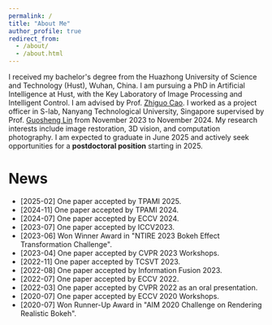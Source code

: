 ```yaml
---
permalink: /
title: "About Me"
author_profile: true
redirect_from: 
  - /about/
  - /about.html
---
```


I received my bachelor's degree from the Huazhong University of Science and Technology (Hust), Wuhan, China. I am pursuing a PhD in Artificial Intelligence at Hust, with the Key Laboratory of Image Processing and Intelligent Control. I am advised by Prof. [Zhiguo Cao](https://openreview.net/profile?id=~Zhiguo_Cao1). I worked as a project officer in S-lab, Nanyang Technological University, Singapore supervised by Prof. [Guosheng Lin](https://guosheng.github.io/) from November 2023 to November 2024. My research interests include image restoration, 3D vision, and computation photography. I am expected to graduate in June 2025 and actively seek opportunities for a **postdoctoral position** starting in 2025.

News
=======
- [2025-02] One paper accepted by TPAMI 2025.
- [2024-11] One paper accepted by TPAMI 2024.
- [2024-07] One paper accepted by ECCV 2024.
- [2023-07] One paper accepted by ICCV2023.
- [2023-06] Won Winner Award in "NTIRE 2023 Bokeh Effect Transformation Challenge".
- [2023-04] One paper accepted by CVPR 2023 Workshops.
- [2022-11] One paper accepted by TCSVT 2023.
- [2022-08] One paper accepted by Information Fusion 2023.
- [2022-07] One paper accepted by ECCV 2022.
- [2022-03] One paper accepted by CVPR 2022 as an oral presentation.
- [2020-07] One paper accepted by ECCV 2020 Workshops.
- [2020-07] Won Runner-Up Award in "AIM 2020 Challenge on Rendering Realistic Bokeh".





